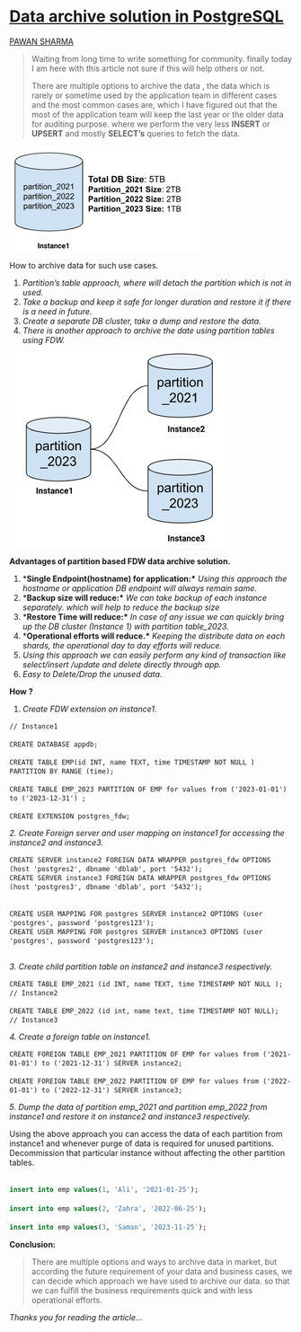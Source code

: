 # [Data archive solution in PostgreSQL](https://medium.com/@pawanpg0963/data-archive-solution-in-postgresql-6f6a96ccda03)

[PAWAN SHARMA](https://medium.com/@pawanpg0963?source=post_page-----6f6a96ccda03--------------------------------)

> Waiting from long time to write something for community. finally today I am here with this article not sure if this will help others or not.
>
> There are multiple options to archive the data , the data which is rarely or sometime used by the application team in different cases and the most common cases are, which I have figured out that the most of the application team will keep the last year or the older data for auditing purpose. where we perform the very less **INSERT** or **UPSERT** and mostly **SELECT’s** queries to fetch the data.

![Single DB Instance with three partition tables](images\1)

How to archive data for such use cases.

1. *Partition’s table approach, where will detach the partition which is not in used.*
2. *Take a backup and keep it safe for longer duration and restore it if there is a need in future.*
3. *Create a separate DB cluster, take a dump and restore the data.*
4. *There is another approach to archive the date using partition tables using FDW.*

![Each Partition data is archived to seperate DB](images\2.png)

**Advantages of partition based FDW data archive solution.**

1. ***Single Endpoint(hostname) for application:\*** *Using this approach the hostname or application DB endpoint will always remain same.*
2. ***Backup size will reduce:\*** *We can take backup of each instance separately. which will help to reduce the backup size*
3. ***Restore Time will reduce:\*** *In case of any issue we can quickly bring up the DB cluster (Instance 1) with partition table_2023.*
4. ***Operational efforts will reduce.\*** *Keeping the distribute data on each shards, the operational day to day efforts will reduce.*
5. *Using this approach we can easily perform any kind of transaction like select/insert /update and delete directly through app.*
6. *Easy to Delete/Drop the unused data.*

**How ?**

1. *Create FDW extension on instance1.*

```
// Instance1

CREATE DATABASE appdb;

CREATE TABLE EMP(id INT, name TEXT, time TIMESTAMP NOT NULL ) PARTITION BY RANGE (time);

CREATE TABLE EMP_2023 PARTITION OF EMP for values from ('2023-01-01') to ('2023-12-31') ;

CREATE EXTENSION postgres_fdw;
```

*2. Create Foreign server and user mapping on instance1 for accessing the instance2 and instance3.*

```
CREATE SERVER instance2 FOREIGN DATA WRAPPER postgres_fdw OPTIONS (host 'postgres2', dbname 'dblab', port '5432');
CREATE SERVER instance3 FOREIGN DATA WRAPPER postgres_fdw OPTIONS (host 'postgres3', dbname 'dblab', port '5432');


CREATE USER MAPPING FOR postgres SERVER instance2 OPTIONS (user 'postgres', password 'postgres123');
CREATE USER MAPPING FOR postgres SERVER instance3 OPTIONS (user 'postgres', password 'postgres123');


```

*3. Create child partition table on instance2 and instance3 respectively.*

```
CREATE TABLE EMP_2021 (id INT, name TEXT, time TIMESTAMP NOT NULL );  // Instance2

CREATE TABLE EMP_2022 (id int, name text, time TIMESTAMP NOT NULL);   // Instance3
```

*4. Create a foreign table on instance1.*

```
CREATE FOREIGN TABLE EMP_2021 PARTITION OF EMP for values from ('2021-01-01') to ('2021-12-31') SERVER instance2;

CREATE FOREIGN TABLE EMP_2022 PARTITION OF EMP for values from ('2022-01-01') to ('2022-12-31') SERVER instance3;
```

*5. Dump the data of partition emp_2021 and partition emp_2022 from instance1 and restore it on instance2 and instance3 respectively.*

Using the above approach you can access the data of each partition from instance1 and whenever purge of data is required for unused partitions. Decommission that particular instance without affecting the other partition tables.

```sql

insert into emp values(1, 'Ali', '2021-01-25');

insert into emp values(2, 'Zahra', '2022-06-25');

insert into emp values(3, 'Saman', '2023-11-25');
```





**Conclusion:**

> There are multiple options and ways to archive data in market, but according the future requirement of your data and business cases, we can decide which approach we have used to archive our data. so that we can fulfill the business requirements quick and with less operational efforts.

*Thanks you for reading the article…*